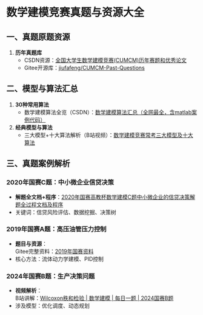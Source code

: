 # 数学建模竞赛真题与资源大全

## 一、真题原题资源
1. **历年真题库**  
   - CSDN资源：[全国大学生数学建模竞赛(CUMCM)历年赛题和优秀论文](https://blog.csdn.net/moumourenaini/article/details/132392828)  
   - Gitee开源库：[jiufafeng/CUMCM-Past-Questions](https://gitee.com/jiufafeng/cumcm-past-questions)  

## 二、模型与算法汇总
1. **30种常用算法**  
   - 数学建模算法全览（CSDN）：[数学建模算法汇总（全网最全，含matlab案例代码）](https://blog.csdn.net/qq_51533426/article/details/130310797)  
2. **经典模型与算法**  
   - 三大模型+十大算法解析（B站视频）：[数学建模竞赛常考三大模型及十大算法](https://www.bilibili.com/video/BV1B54y1U7rF)  

## 三、真题案例解析
### 2020年国赛C题：中小微企业信贷决策
- **解题全文档+程序**：[2020年国赛高教杯数学建模C题中小微企业的信贷决策解题全过程文档及程序](https://blog.csdn.net/weixin_43292788/article/details/131531123)  
- 关键词：信贷风险评估、数据挖掘、决策树  

### 2019年国赛A题：高压油管压力控制
- **题目与资源**：  
  Gitee完整资料：[2019年国赛资料](https://gitee.com/jiufafeng/cumcm-past-questions/tree/master/2019)  
- 核心方法：流体动力学建模、PID控制  

### 2024年国赛B题：生产决策问题
- **视频解析**：  
  B站讲解：[Wilcoxon秩和检验 | 数学建模 | 每日一题 | 2024国赛B题](https://www.bilibili.com/video/BV1rktKe2EuB)  
- 涉及模型：优化调度、动态规划
